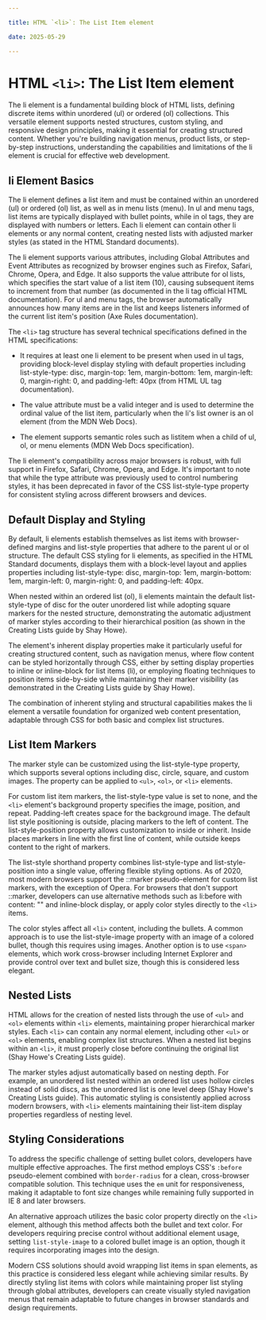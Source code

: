 ```yaml
---

title: HTML `<li>`: The List Item element

date: 2025-05-29

---
```



# HTML `<li>`: The List Item element

The li element is a fundamental building block of HTML lists, defining discrete items within unordered (ul) or ordered (ol) collections. This versatile element supports nested structures, custom styling, and responsive design principles, making it essential for creating structured content. Whether you're building navigation menus, product lists, or step-by-step instructions, understanding the capabilities and limitations of the li element is crucial for effective web development.


## li Element Basics

The li element defines a list item and must be contained within an unordered (ul) or ordered (ol) list, as well as in menu lists (menu). In ul and menu tags, list items are typically displayed with bullet points, while in ol tags, they are displayed with numbers or letters. Each li element can contain other li elements or any normal content, creating nested lists with adjusted marker styles (as stated in the HTML Standard documents).

The li element supports various attributes, including Global Attributes and Event Attributes as recognized by browser engines such as Firefox, Safari, Chrome, Opera, and Edge. It also supports the value attribute for ol lists, which specifies the start value of a list item (10), causing subsequent items to increment from that number (as documented in the li tag official HTML documentation). For ul and menu tags, the browser automatically announces how many items are in the list and keeps listeners informed of the current list item's position (Axe Rules documentation).

The `<li>` tag structure has several technical specifications defined in the HTML specifications:

- It requires at least one li element to be present when used in ul tags, providing block-level display styling with default properties including list-style-type: disc, margin-top: 1em, margin-bottom: 1em, margin-left: 0, margin-right: 0, and padding-left: 40px (from HTML UL tag documentation).

- The value attribute must be a valid integer and is used to determine the ordinal value of the list item, particularly when the li's list owner is an ol element (from the MDN Web Docs).

- The element supports semantic roles such as listitem when a child of ul, ol, or menu elements (MDN Web Docs specification).

The li element's compatibility across major browsers is robust, with full support in Firefox, Safari, Chrome, Opera, and Edge. It's important to note that while the type attribute was previously used to control numbering styles, it has been deprecated in favor of the CSS list-style-type property for consistent styling across different browsers and devices.


## Default Display and Styling

By default, li elements establish themselves as list items with browser-defined margins and list-style properties that adhere to the parent ul or ol structure. The default CSS styling for li elements, as specified in the HTML Standard documents, displays them with a block-level layout and applies properties including list-style-type: disc, margin-top: 1em, margin-bottom: 1em, margin-left: 0, margin-right: 0, and padding-left: 40px.

When nested within an ordered list (ol), li elements maintain the default list-style-type of disc for the outer unordered list while adopting square markers for the nested structure, demonstrating the automatic adjustment of marker styles according to their hierarchical position (as shown in the Creating Lists guide by Shay Howe).

The element's inherent display properties make it particularly useful for creating structured content, such as navigation menus, where flow content can be styled horizontally through CSS, either by setting display properties to inline or inline-block for list items (li), or employing floating techniques to position items side-by-side while maintaining their marker visibility (as demonstrated in the Creating Lists guide by Shay Howe).

The combination of inherent styling and structural capabilities makes the li element a versatile foundation for organized web content presentation, adaptable through CSS for both basic and complex list structures.


## List Item Markers

The marker style can be customized using the list-style-type property, which supports several options including disc, circle, square, and custom images. The property can be applied to `<ul>`, `<ol>`, or `<li>` elements.

For custom list item markers, the list-style-type value is set to none, and the `<li>` element's background property specifies the image, position, and repeat. Padding-left creates space for the background image. The default list style positioning is outside, placing markers to the left of content. The list-style-position property allows customization to inside or inherit. Inside places markers in line with the first line of content, while outside keeps content to the right of markers.

The list-style shorthand property combines list-style-type and list-style-position into a single value, offering flexible styling options. As of 2020, most modern browsers support the ::marker pseudo-element for custom list markers, with the exception of Opera. For browsers that don't support ::marker, developers can use alternative methods such as li:before with content: "" and inline-block display, or apply color styles directly to the `<li>` items.

The color styles affect all `<li>` content, including the bullets. A common approach is to use the list-style-image property with an image of a colored bullet, though this requires using images. Another option is to use `<span>` elements, which work cross-browser including Internet Explorer and provide control over text and bullet size, though this is considered less elegant.


## Nested Lists

HTML allows for the creation of nested lists through the use of `<ul>` and `<ol>` elements within `<li>` elements, maintaining proper hierarchical marker styles. Each `<li>` can contain any normal element, including other `<ul>` or `<ol>` elements, enabling complex list structures. When a nested list begins within an `<li>`, it must properly close before continuing the original list (Shay Howe's Creating Lists guide).

The marker styles adjust automatically based on nesting depth. For example, an unordered list nested within an ordered list uses hollow circles instead of solid discs, as the unordered list is one level deep (Shay Howe's Creating Lists guide). This automatic styling is consistently applied across modern browsers, with `<li>` elements maintaining their list-item display properties regardless of nesting level.


## Styling Considerations

To address the specific challenge of setting bullet colors, developers have multiple effective approaches. The first method employs CSS's `:before` pseudo-element combined with `border-radius` for a clean, cross-browser compatible solution. This technique uses the `em` unit for responsiveness, making it adaptable to font size changes while remaining fully supported in IE 8 and later browsers.

An alternative approach utilizes the basic color property directly on the `<li>` element, although this method affects both the bullet and text color. For developers requiring precise control without additional element usage, setting `list-style-image` to a colored bullet image is an option, though it requires incorporating images into the design.

Modern CSS solutions should avoid wrapping list items in span elements, as this practice is considered less elegant while achieving similar results. By directly styling list items with colors while maintaining proper list styling through global attributes, developers can create visually styled navigation menus that remain adaptable to future changes in browser standards and design requirements.

